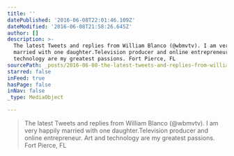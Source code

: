 ```yaml
---
title: ''
datePublished: '2016-06-08T22:01:46.109Z'
dateModified: '2016-06-08T21:58:26.645Z'
author: []
description: >-
  The latest Tweets and replies from William Blanco (@wbmvtv). I am very happily
  married with one daughter.Television producer and online entrepreneur. Art and
  technology are my greatest passions. Fort Pierce, FL
sourcePath: _posts/2016-06-08-the-latest-tweets-and-replies-from-william-blanco-wbmvtv.md
starred: false
inFeed: true
hasPage: false
inNav: false
_type: MediaObject

---
```

> The latest Tweets and replies from William Blanco (@wbmvtv). I am very happily married with one daughter.Television producer and online entrepreneur. Art and technology are my greatest passions. Fort Pierce, FL